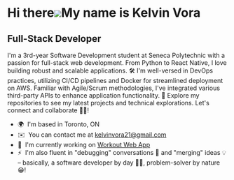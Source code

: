 Hi there![](https://user-images.githubusercontent.com/18350557/176309783-0785949b-9127-417c-8b55-ab5a4333674e.gif)My name is Kelvin Vora
===================================================================================================================================

Full-Stack Developer
--------------------

I'm a 3rd-year Software Development student at Seneca Polytechnic with a passion for full-stack web development. From Python to React Native, I love building robust and scalable applications. 🛠️ I'm well-versed in DevOps practices, utilizing CI/CD pipelines and Docker for streamlined deployment on AWS. Familiar with Agile/Scrum methodologies, I've integrated various third-party APIs to enhance application functionality. 🚀 Explore my repositories to see my latest projects and technical explorations. Let's connect and collaborate 🙋‍♂️!

* 🌍  I'm based in Toronto, ON
* ✉️  You can contact me at [kelvinvora21@gmail.com](mailto:kelvinvora21@gmail.com)
* 🚀  I'm currently working on [Workout Web App](http://workout-app-deployment.vercel.app/)
* ⚡  I'm also fluent in "debugging" conversations 💬 and "merging" ideas 💡 – basically, a software developer by day 👨‍💻, problem-solver by nature 😁!
